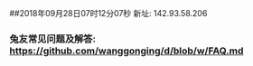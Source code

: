 ##2018年09月28日07时12分07秒 新址: 142.93.58.206
### 兔友常见问题及解答: https://github.com/wanggonging/d/blob/w/FAQ.md
